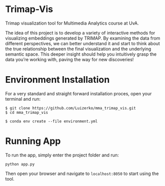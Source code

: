 # Trimap-Vis 
Trimap visualization tool for Multimedia Analytics course at UvA.

The idea of this project is to develop a variety of interactive methods for visualizing embeddings generated by TRIMAP. By examining the data from different perspectives, we can better understand it and start to think about the true relationship between the final visualization and the underlying semantic space. This deeper insight should help you intuitively grasp the data you’re working with, paving the way for new discoveries!

# Environment Installation
For a very standard and straight forward installation proces, open your terminal and run:

```shell
$ git clone https://github.com/Luizerko/mma_trimap_vis.git
$ cd mma_trimap_vis

$ conda env create --file environment.yml
```

# Running App
To run the app, simply enter the project folder and run:

```
python app.py
```

Then open your browser and navigate to `localhost:8050` to start using the tool.
